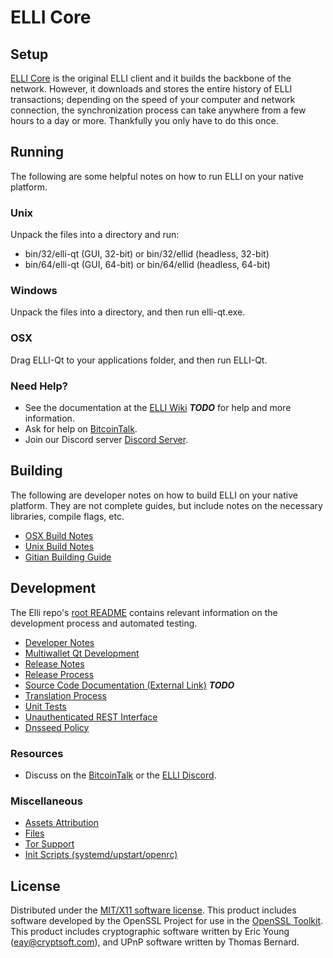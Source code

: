 ELLI Core
=====================

Setup
---------------------
[ELLI Core](https://elliotproject.org/wallet) is the original ELLI client and it builds the backbone of the network. However, it downloads and stores the entire history of ELLI transactions; depending on the speed of your computer and network connection, the synchronization process can take anywhere from a few hours to a day or more. Thankfully you only have to do this once.

Running
---------------------
The following are some helpful notes on how to run ELLI on your native platform.

### Unix

Unpack the files into a directory and run:

- bin/32/elli-qt (GUI, 32-bit) or bin/32/ellid (headless, 32-bit)
- bin/64/elli-qt (GUI, 64-bit) or bin/64/ellid (headless, 64-bit)

### Windows

Unpack the files into a directory, and then run elli-qt.exe.

### OSX

Drag ELLI-Qt to your applications folder, and then run ELLI-Qt.

### Need Help?

* See the documentation at the [ELLI Wiki](https://en.bitcoin.it/wiki/Main_Page) ***TODO***
for help and more information.
* Ask for help on [BitcoinTalk](https://bitcointalk.org/index.php?topic=3229671).
* Join our Discord server [Discord Server](https://discord.gg/cE4Nefv).

Building
---------------------
The following are developer notes on how to build ELLI on your native platform. They are not complete guides, but include notes on the necessary libraries, compile flags, etc.

- [OSX Build Notes](build-osx.md)
- [Unix Build Notes](build-unix.md)
- [Gitian Building Guide](gitian-building.md)

Development
---------------------
The Elli repo's [root README](https://github.com/elliotproject/elli/blob/master/README.md) contains relevant information on the development process and automated testing.

- [Developer Notes](developer-notes.md)
- [Multiwallet Qt Development](multiwallet-qt.md)
- [Release Notes](release-notes.md)
- [Release Process](release-process.md)
- [Source Code Documentation (External Link)](https://dev.visucore.com/bitcoin/doxygen/) ***TODO***
- [Translation Process](translation_process.md)
- [Unit Tests](unit-tests.md)
- [Unauthenticated REST Interface](REST-interface.md)
- [Dnsseed Policy](dnsseed-policy.md)

### Resources

* Discuss on the [BitcoinTalk](https://bitcointalk.org/index.php?topic=3229671) or the [ELLI Discord](https://discord.gg/cE4Nefv).

### Miscellaneous
- [Assets Attribution](assets-attribution.md)
- [Files](files.md)
- [Tor Support](tor.md)
- [Init Scripts (systemd/upstart/openrc)](init.md)

License
---------------------
Distributed under the [MIT/X11 software license](http://www.opensource.org/licenses/mit-license.php).
This product includes software developed by the OpenSSL Project for use in the [OpenSSL Toolkit](https://www.openssl.org/). This product includes
cryptographic software written by Eric Young ([eay@cryptsoft.com](mailto:eay@cryptsoft.com)), and UPnP software written by Thomas Bernard.
